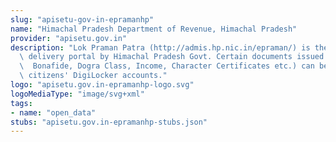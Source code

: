 ```yaml
---
slug: "apisetu-gov-in-epramanhp"
name: "Himachal Pradesh Department of Revenue, Himachal Pradesh"
provider: "apisetu.gov.in"
description: "Lok Praman Patra (http://admis.hp.nic.in/epraman/) is the online service\
  \ delivery portal by Himachal Pradesh Govt. Certain documents issued by it (e.g.\
  \  Bonafide, Dogra Class, Income, Character Certificates etc.) can be pulled into\
  \ citizens' DigiLocker accounts."
logo: "apisetu.gov.in-epramanhp-logo.svg"
logoMediaType: "image/svg+xml"
tags:
- name: "open_data"
stubs: "apisetu.gov.in-epramanhp-stubs.json"
---
```

